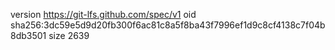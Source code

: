 version https://git-lfs.github.com/spec/v1
oid sha256:3dc59e5d9d20fb300f6ac81c8a5f8ba43f7996ef1d9c8cf4138c7f04b8db3501
size 2639
